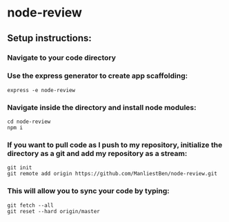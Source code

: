 # node-review
## Setup instructions:
### Navigate to your code directory
### Use the express generator to create app scaffolding:
```
express -e node-review
```
### Navigate inside the directory and install node modules:
```
cd node-review
npm i
```
### If you want to pull code as I push to my repository, initialize the directory as a git and add my repository as a stream:
```
git init
git remote add origin https://github.com/ManliestBen/node-review.git
```
### This will allow you to sync your code by typing:
```
git fetch --all
git reset --hard origin/master
```